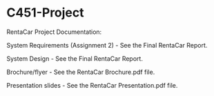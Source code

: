 # C451-Project

RentaCar Project Documentation:

System Requirements (Assignment 2) - See the Final RentaCar Report.

System Design - See the Final RentaCar Report.

Brochure/flyer - See the RentaCar Brochure.pdf file.

Presentation slides - See the RentaCar Presentation.pdf file.

